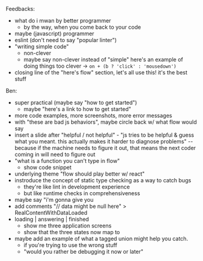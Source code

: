 
Feedbacks:
- what do i mwan by better programmer
  - by the way, when you come back to your code
- maybe (javascript) programmer
- eslint (don't need to say "popular linter")
- "writing simple code"
  - non-clever
  - maybe say non-clever instead of "simple"
  here's an example of doing things too clever
  -> `on + (b ? 'click' : 'mousedown')`
- closing line of the "here's flow" section, let's all use this! it's the best
  stuff

Ben:
- super practical (maybe say "how to get started")
  - maybe "here's a link to how to get started"
- more code examples, more screenshots, more error messages
- with "these are bad js behaviors", maybe circle back w/ what flow would say
- insert a slide after "helpful / not helpful" - "js tries to be helpful &
  guess what you meant. this actually makes it harder to diagnose problems" --
  because if the machine needs to figure it out, that means the next coder
  coming in will need to figure out
- "what is a function you can't type in flow"
  - show code snippet
- underlying theme "flow should play better w/ react"
- instroduce the concept of static type checking as a way to catch bugs
  - they're like lint in development experience
  - but like runtime checks in comprehensiveness
- maybe say "i'm gonna give you
- add comments "// data might be null here" > RealContentWithDataLoaded
- loading | answering | finished
  - show me three application screens
  - show that the three states now map to
- maybe add an example of what a tagged union might help you catch.
  - if you're trying to use the wrong stuff
  - "would you rather be debugging it now or later"

